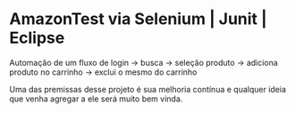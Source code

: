 # AmazonTest via Selenium | Junit | Eclipse

Automação de um fluxo de login -> busca -> seleção produto -> adiciona produto no carrinho -> exclui o mesmo do carrinho

Uma das premissas desse projeto é sua melhoria contínua e qualquer ideia que venha agregar a ele será muito bem vinda.
